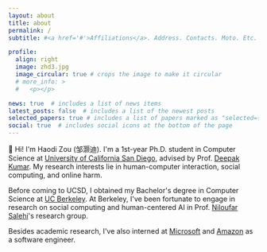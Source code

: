 ```yaml
---
layout: about
title: about
permalink: /
subtitle: #<a href='#'>Affiliations</a>. Address. Contacts. Moto. Etc.

profile:
  align: right
  image: zhd3.jpg
  image_circular: true # crops the image to make it circular
  # more_info: >
  #   <p></p>

news: true  # includes a list of news items
latest_posts: false  # includes a list of the newest posts
selected_papers: true # includes a list of papers marked as "selected={true}"
social: true  # includes social icons at the bottom of the page
---
```

👋 Hi! I'm Haodi Zou (邹灏迪). I'm a 1st-year Ph.D. student in Computer Science at [University of California San Diego](https://cse.ucsd.edu/), advised by Prof. [Deepak Kumar](https://kumarde.com/). My research interests lie in human-computer interaction, social computing, and online harm.

Before coming to UCSD, I obtained my Bachelor's degree in Computer Science at [UC Berkeley](https://eecs.berkeley.edu/). At Berkeley, I've been fortunate to engage in research on social computing and human-centered AI in Prof. [Niloufar Salehi](https://niloufar.org/)'s research group.

Besides academic research, I've also interned at [Microsoft](https://www.microsoft.com/) and [Amazon](https://www.amazon.com/) as a software engineer.

<!-- **🔍 Research**

At Berkeley, I've engaged in research on **human-computer interaction** and **social computing** under the guidance of Professors [Niloufar Salehi](https://niloufar.org/), [Coye Cheshire](https://people.ischool.berkeley.edu/~coye/), and PhD candidate [Sijia Xiao](https://applexiao.com/). My work focuses on building systems to empower online harm survivors through a restorative justice framework.

Additionally, with Professor [Niloufar Salehi](https://niloufar.org/) and PhD student [Sabriya Alam](https://sites.google.com/view/sabriyaalam), I've conducted research in **human-centered AI**, specifically developing an AI-powered system to enhance healthcare communication.

My research experience also extends to the [Berkeley Artificial Intelligence Research (BAIR) Lab](https://bair.berkeley.edu/), where I've worked on improving the reliability of image captioning models under the mentorship of Professors [Trevor Darrell](https://people.eecs.berkeley.edu/~trevor/), [Joseph Gonzalez](https://people.eecs.berkeley.edu/~jegonzal/), [John Canny](https://people.eecs.berkeley.edu/~jfc/), and PhD candidates [Suzie Petryk](https://suziepetryk.com/) and [David Chan](https://dchan.cc/).

**💼 Industry**

Besides academic research, I've also interned at [Microsoft](https://www.microsoft.com/) and [Amazon](https://www.amazon.com/) as a software engineer.

**📸 [Photography](https://haodi-zou.github.io/photography/)** -->
